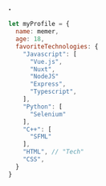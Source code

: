 ### .

```javascript
let myProfile = {
  name: memer,
  age: 18,
  favoriteTechnologies: {
    "Javascript": [
      "Vue.js",
      "Nuxt",
      "NodeJS"
      "Express",
      "Typescript",
    ],
    "Python": [
      "Selenium"
    ],
    "C++": [
      "SFML"   
    ],
    "HTML", // "Tech"
    "CSS",
  }
}
```


<!--
**memer-s/memer-s** is a ✨ _special_ ✨ repository because its `README.md` (this file) appears on your GitHub profile.

Here are some ideas to get you started:

- 🔭 I’m currently working on ...
- 🌱 I’m currently learning ...
- 👯 I’m looking to collaborate on ...
- 🤔 I’m looking for help with ...
- 💬 Ask me about ...
- 📫 How to reach me: ...
- 😄 Pronouns: ...
- ⚡ Fun fact: ...
-->
